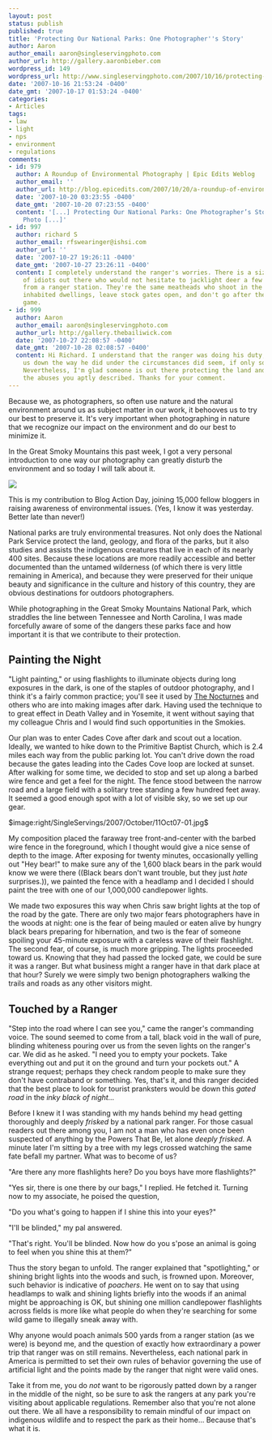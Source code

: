 ```yaml
---
layout: post
status: publish
published: true
title: 'Protecting Our National Parks: One Photographer''s Story'
author: Aaron
author_email: aaron@singleservingphoto.com
author_url: http://gallery.aaronbieber.com
wordpress_id: 149
wordpress_url: http://www.singleservingphoto.com/2007/10/16/protecting-our-national-parks-one-photographers-story/
date: '2007-10-16 21:53:24 -0400'
date_gmt: '2007-10-17 01:53:24 -0400'
categories:
- Articles
tags:
- law
- light
- nps
- environment
- regulations
comments:
- id: 979
  author: A Roundup of Environmental Photography | Epic Edits Weblog
  author_email: ''
  author_url: http://blog.epicedits.com/2007/10/20/a-roundup-of-environmental-photography/
  date: '2007-10-20 03:23:55 -0400'
  date_gmt: '2007-10-20 07:23:55 -0400'
  content: '[...] Protecting Our National Parks: One Photographer’s Story Single-Serving
    Photo [...]'
- id: 997
  author: richard S
  author_email: rfswearinger@ishsi.com
  author_url: ''
  date: '2007-10-27 19:26:11 -0400'
  date_gmt: '2007-10-27 23:26:11 -0400'
  content: I completely understand the ranger's worries. There is a sizeable number
    of idiots out there who would not hesitate to jacklight deer a few hundred yards
    from a ranger station. They're the same meatheads who shoot in the direction of
    inhabited dwellings, leave stock gates open, and don't go after their wounded
    game.
- id: 999
  author: Aaron
  author_email: aaron@singleservingphoto.com
  author_url: http://gallery.thebailiwick.com
  date: '2007-10-27 22:08:57 -0400'
  date_gmt: '2007-10-28 02:08:57 -0400'
  content: Hi Richard. I understand that the ranger was doing his duty, but to shake
    us down the way he did under the circumstances did seem, if only somewhat, excessive.
    Nevertheless, I'm glad someone is out there protecting the land and wildlife from
    the abuses you aptly described. Thanks for your comment.
---
```

Because we, as photographers, so often use nature and the natural
environment around us as subject matter in our work, it behooves us to
try our best to preserve it. It's very important when photographing in
nature that we recognize our impact on the environment and do our best
to minimize it.

In the Great Smoky Mountains this past week, I got a very personal
introduction to one way our photography can greatly disturb the
environment and so today I will talk about it.

[![](http://blogactionday.org/images/action_468x60.jpg)](http://blogactionday.org)

This is my contribution to Blog Action Day, joining 15,000 fellow
bloggers in raising awareness of environmental issues. (Yes, I know it
was yesterday. Better late than never!)<span id="more"></span><span
id="more-149"></span>

National parks are truly environmental treasures. Not only does the
National Park Service protect the land, geology, and flora of the parks,
but it also studies and assists the indigenous creatures that live in
each of its nearly 400 sites. Because these locations are more readily
accessible and better documented than the untamed wilderness (of which
there is very little remaining in America), and because they were
preserved for their unique beauty and significance in the culture and
history of this country, they are obvious destinations for outdoors
photographers.

While photographing in the Great Smoky Mountains National Park, which
straddles the line between Tennessee and North Carolina, I was made
forcefully aware of some of the dangers these parks face and how
important it is that we contribute to their protection.

## Painting the Night

"Light painting," or using flashlights to illuminate objects during long
exposures in the dark, is one of the staples of outdoor photography, and
I think it's a fairly common practice; you'll see it used by [The
Nocturnes](http://www.thenocturnes.com) and others who are into making
images after dark. Having used the technique to to great effect in Death
Valley and in Yosemite, it went without saying that my colleague Chris
and I would find such opportunities in the Smokies.

Our plan was to enter Cades Cove after dark and scout out a location.
Ideally, we wanted to hike down to the Primitive Baptist Church, which
is 2.4 miles each way from the public parking lot. You can't drive down
the road because the gates leading into the Cades Cove loop are locked
at sunset. After walking for some time, we decided to stop and set up
along a barbed wire fence and get a feel for the night. The fence stood
between the narrow road and a large field with a solitary tree standing
a few hundred feet away. It seemed a good enough spot with a lot of
visible sky, so we set up our gear.

\$image:right/SingleServings/2007/October/11Oct07-01.jpg\$

My composition placed the faraway tree front-and-center with the barbed
wire fence in the foreground, which I thought would give a nice sense of
depth to the image. After exposing for twenty minutes, occasionally
yelling out "Hey bear!" to make sure any of the 1,600 black bears in the
park would know we were there ((Black bears don't want trouble, but they
just _hate_ surprises.)), we painted the fence with a headlamp and I
decided I should paint the tree with one of our 1,000,000 candlepower
lights.

We made two exposures this way when Chris saw bright lights at the top
of the road by the gate. There are only two major fears photographers
have in the woods at night: one is the fear of being mauled or eaten
alive by hungry black bears preparing for hibernation, and two is the
fear of someone spoiling your 45-minute exposure with a careless wave of
their flashlight. The second fear, of course, is much more gripping. The
lights proceeded toward us. Knowing that they had passed the locked
gate, we could be sure it was a ranger. But what business might a ranger
have in that dark place at that hour? Surely we were simply two benign
photographers walking the trails and roads as any other visitors might.

## Touched by a Ranger

"Step into the road where I can see you," came the ranger's commanding
voice. The sound seemed to come from a tall, black void in the wall of
pure, blinding whiteness pouring over us from the seven lights on the
ranger's car. We did as he asked. "I need you to empty your pockets.
Take everything out and put it on the ground and turn your pockets out."
A strange request; perhaps they check random people to make sure they
don't have contraband or something. Yes, that's it, and this ranger
decided that the best place to look for tourist pranksters would be down
this _gated road_ in the _inky black of night..._

Before I knew it I was standing with my hands behind my head getting
thoroughly and deeply _frisked_ by a national park ranger. For those
casual readers out there among you, I am not a man who has even once
been suspected of anything by the Powers That Be, let alone _deeply
frisked_. A minute later I'm sitting by a tree with my legs crossed
watching the same fate befall my partner. What was to become of us?

"Are there any more flashlights here? Do you boys have more
flashlights?"

"Yes sir, there is one there by our bags," I replied. He fetched it.
Turning now to my associate, he poised the question,

"Do you what's going to happen if I shine this into your eyes?"

"I'll be blinded," my pal answered.

"That's right. You'll be blinded. Now how do you s'pose an animal is
going to feel when you shine this at them?"

Thus the story began to unfold. The ranger explained that
"spotlighting," or shining bright lights into the woods and such, is
frowned upon. Moreover, such behavior is indicative of *poachers*. He
went on to say that using headlamps to walk and shining lights briefly
into the woods if an animal might be approaching is OK, but shining one
million candlepower flashlights across fields is more like what people
do when they're searching for some wild game to illegally sneak away
with.

Why anyone would poach animals 500 yards from a ranger station (as we
were) is beyond me, and the question of exactly how extraordinary a
power trip that ranger was on still remains. Nevertheless, each national
park in America is permitted to set their own rules of behavior
governing the use of artificial light and the points made by the ranger
that night were valid ones.

Take it from me, you do _not_ want to be rigorously patted down by a
ranger in the middle of the night, so be sure to ask the rangers at any
park you're visiting about applicable regulations. Remember also that
you're not alone out there. We all have a responsibility to remain
mindful of our impact on indigenous wildlife and to respect the park as
their home... Because that's what it is.
